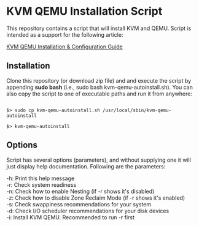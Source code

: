 # KVM QEMU Installation Script
This repository contains a script that will install KVM and QEMU. Script is intended as a support for the following article:

[KVM QEMU Installation & Configuration Guide](https://zacks.eu/kvm-qemu-installation-configuration)

## Installation
Clone this repository (or download zip file) and and execute the script by appending **sudo bash** (i.e., sudo bash kvm-qemu-autoinstall.sh). You can also copy the script to one of executable paths and run it from anywhere:

<code>
$> sudo cp kvm-qemu-autoinstall.sh /usr/local/sbin/kvm-qemu-autoinstall<br>
$> kvm-qemu-autoinstall
</code>

## Options
Script has several options (parameters), and without supplying one it will just display help documentation. Following are the parameters:

-h: Print this help message<br>
-r: Check system readiness<br>
-n: Check how to enable Nesting (if -r shows it's disabled)<br>
-z: Check how to disable Zone Reclaim Mode (if -r shows it's enabled)<br>
-s: Check swappiness recommendations for your system<br>
-d: Check I/O scheduler recommendations for your disk devices<br>
-i: Install KVM QEMU. Recommended to run -r first<br>